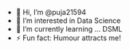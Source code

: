 - 👋 Hi, I’m @puja21594
- 👀 I’m interested in Data Science
- 🌱 I’m currently learning ... DSML
- ⚡ Fun fact: Humour attracts me!

<!---
puja21594/puja21594 is a ✨ special ✨ repository because its `README.md` (this file) appears on your GitHub profile.
You can click the Preview link to take a look at your changes.
--->
